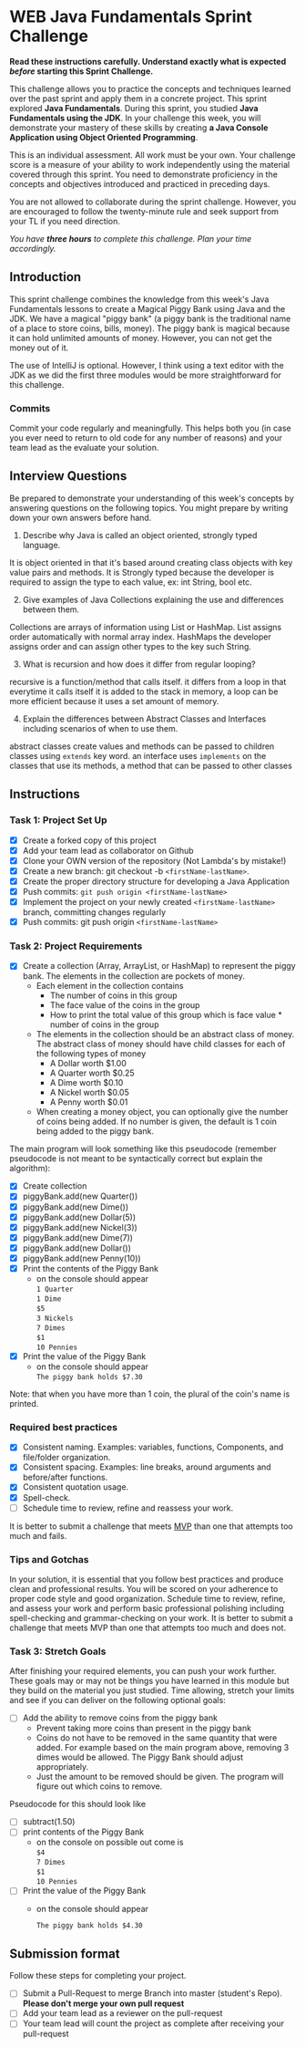 # WEB Java Fundamentals Sprint Challenge

**Read these instructions carefully. Understand exactly what is expected _before_ starting this Sprint Challenge.**

This challenge allows you to practice the concepts and techniques learned over the past sprint and apply them in a concrete project. This sprint explored **Java Fundamentals**. During this sprint, you studied **Java Fundamentals using the JDK**. In your challenge this week, you will demonstrate your mastery of these skills by creating **a Java Console Application using Object Oriented Programming**.

This is an individual assessment. All work must be your own. Your challenge score is a measure of your ability to work independently using the material covered through this sprint. You need to demonstrate proficiency in the concepts and objectives introduced and practiced in preceding days.

You are not allowed to collaborate during the sprint challenge. However, you are encouraged to follow the twenty-minute rule and seek support from your TL if you need direction.

_You have **three hours** to complete this challenge. Plan your time accordingly._

## Introduction

This sprint challenge combines the knowledge from this week's Java Fundamentals lessons to create a Magical Piggy Bank using Java and the JDK. We have a magical "piggy bank" (a piggy bank is the traditional name of a place to store coins, bills, money). The piggy bank is magical because it can hold unlimited amounts of money. However, you can not get the money out of it.

The use of IntelliJ is optional. However, I think using a text editor with the JDK as we did the first three modules would be more straightforward for this challenge.

### Commits

Commit your code regularly and meaningfully. This helps both you (in case you ever need to return to old code for any number of reasons) and your team lead as the evaluate your solution.

## Interview Questions

Be prepared to demonstrate your understanding of this week's concepts by answering questions on the following topics. You might prepare by writing down your own answers before hand.

1. Describe why Java is called an object oriented, strongly typed language.

  It is object oriented in that it's based around creating class objects with key value pairs and methods. It is Strongly typed because the developer is required to assign the type to each value, ex: int String, bool etc.

2. Give examples of Java Collections explaining the use and differences between them.

  Collections are arrays of information using List or HashMap. List assigns order automatically with normal array index. HashMaps the developer assigns order and can assign other types to the key such String. 

3. What is recursion and how does it differ from regular looping?

  recursive is a function/method that calls itself. it differs from a loop in that everytime it calls itself it is added to the stack in memory, a loop can be more efficient because it uses a set amount of memory. 

4. Explain the differences between Abstract Classes and Interfaces including scenarios of when to use them.

abstract classes create values and methods can be passed to children classes using `extends` key word.
an interface uses `implements` on the classes that use its methods, a method that can be passed to other classes

## Instructions

### Task 1: Project Set Up

- [x] Create a forked copy of this project
- [x] Add your team lead as collaborator on Github
- [x] Clone your OWN version of the repository (Not Lambda's by mistake!)
- [x] Create a new branch: git checkout -b `<firstName-lastName>`.
- [x] Create the proper directory structure for developing a Java Application
- [x] Push commits: `git push origin <firstName-lastName>`
- [x] Implement the project on your newly created `<firstName-lastName>` branch, committing changes regularly
- [x] Push commits: git push origin `<firstName-lastName>`

### Task 2: Project Requirements

- [x] Create a collection (Array, ArrayList, or HashMap) to represent the piggy bank. The elements in the collection are pockets of money.
  - Each element in the collection contains
    - The number of coins in this group
    - The face value of the coins in the group
    - How to print the total value of this group which is face value * number of coins in the group
  - The elements in the collection should be an abstract class of money. The abstract class of money should have child classes for each of the following types of money
    - A Dollar worth $1.00
    - A Quarter worth $0.25
    - A Dime worth $0.10
    - A Nickel worth $0.05
    - A Penny worth $0.01
  - When creating a money object, you can optionally give the number of coins being added. If no number is given, the default is 1 coin being added to the piggy bank.  

The main program will look something like this pseudocode (remember pseudocode is not meant to be syntactically correct but explain the algorithm):

- [x] Create collection
- [x] piggyBank.add(new Quarter())
- [x] piggyBank.add(new Dime())
- [x] piggyBank.add(new Dollar(5))
- [x] piggyBank.add(new Nickel(3))
- [x] piggyBank.add(new Dime(7))
- [x] piggyBank.add(new Dollar())
- [x] piggyBank.add(new Penny(10))
- [x] Print the contents of the Piggy Bank
  - on the console should appear  
    `1 Quarter`  
    `1 Dime`  
    `$5`  
    `3 Nickels`  
    `7 Dimes`  
    `$1`  
    `10 Pennies`  
- [x] Print the value of the Piggy Bank
  - on the console should appear  
    `The piggy bank holds $7.30`  

Note: that when you have more than 1 coin, the plural of the coin's name is printed.

### Required best practices

- [x] Consistent naming. Examples: variables, functions, Components, and file/folder organization.
- [x] Consistent spacing. Examples: line breaks, around arguments and before/after functions.
- [x] Consistent quotation usage.
- [x] Spell-check.
- [ ] Schedule time to review, refine and reassess your work.

It is better to submit a challenge that meets [MVP](https://en.wikipedia.org/wiki/Minimum_viable_product) than one that attempts too much and fails.

### Tips and Gotchas

In your solution, it is essential that you follow best practices and produce clean and professional results. You will be scored on your adherence to proper code style and good organization. Schedule time to review, refine, and assess your work and perform basic professional polishing including spell-checking and grammar-checking on your work. It is better to submit a challenge that meets MVP than one that attempts too much and does not.

### Task 3: Stretch Goals

After finishing your required elements, you can push your work further. These goals may or may not be things you have learned in this module but they build on the material you just studied. Time allowing, stretch your limits and see if you can deliver on the following optional goals:

- [ ] Add the ability to remove coins from the piggy bank
  - Prevent taking more coins than present in the piggy bank
  - Coins do not have to be removed in the same quantity that were added. For example based on the main program above, removing 3 dimes would be allowed. The Piggy Bank should adjust appropriately.
  - Just the amount to be removed should be given. The program will figure out which coins to remove.

Pseudocode for this should look like

- [ ] subtract(1.50)
- [ ] print contents of the Piggy Bank
  - on the console on possible out come is  
    `$4`  
    `7 Dimes`  
    `$1`  
    `10 Pennies`  
- [ ] Print the value of the Piggy Bank
  - on the console should appear  

    `The piggy bank holds $4.30`

## Submission format

Follow these steps for completing your project.

- [ ] Submit a Pull-Request to merge <firstName-lastName> Branch into master (student's  Repo). **Please don't merge your own pull request**
- [ ] Add your team lead as a reviewer on the pull-request
- [ ] Your team lead will count the project as complete after receiving your pull-request
